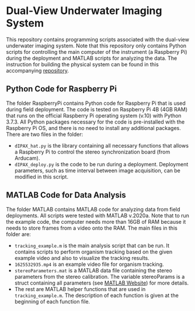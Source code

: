 # Dual-View Underwater Imaging System
This repository contains programming scripts associated with the dual-view underwater imaging system. Note that this repository only contains Python scripts for controlling the main computer of the instrument (a Raspberry Pi) during the deployment and MATLAB scripts for analyzing the data. The instruction for building the physical system can be found in this accompanying [repository](https://github.com/plertvilai/IPAX). 

## Python Code for Raspberry Pi
The folder RaspberryPi contains Python code for Raspberry Pi that is used during field deployment. The code is tested on Raspberry Pi 4B (4GB RAM) that runs on the official Raspberry Pi operating system (v.10) with Python 3.7.3. All Python packages necessary for the code is pre-installed with the Raspberry Pi OS, and there is no need to install any additional packages. 
There are two files in the folder:
- `dIPAX_hat.py` is the library containing all necessary functions that allows a Raspberry Pi to control the stereo synchronization board (from Arducam).
- `dIPAX_deploy.py` is the code to be run during a deployment. Deployment parameters, such as time interval between image acquisition, can be modified in this script.

## MATLAB Code for Data Analysis
The folder MATLAB contains MATLAB code for analyzing data from field deployments. All scripts were tested with MATLAB v.2020a. Note that to run the example code, the computer needs more than 16GB of RAM because it needs to store frames from a video onto the RAM. 
The main files in this folder are:
- `tracking_example.m` is the main analysis script that can be run. It contains scripts to perform organism tracking based on the given example video and also to visualize the tracking results. 
- `1625532935.mp4` is an example video file for organism tracking.
- `stereoParameters.mat` is a MATLAB data file containing the stereo parameters from the stereo calibration. The variable stereoParams is a struct containing all parameters (see [MATLAB Website](https://www.mathworks.com/help/vision/ref/stereoparameters.html)) for more details.
- The rest are MATLAB helper functions that are used in `tracking_example.m`. The description of each function is given at the beginning of each function file. 